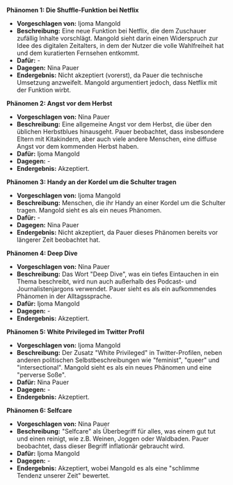 **Phänomen 1: Die Shuffle-Funktion bei Netflix**
* **Vorgeschlagen von:** Ijoma Mangold
* **Beschreibung:** Eine neue Funktion bei Netflix, die dem Zuschauer zufällig Inhalte vorschlägt. Mangold sieht darin einen Widerspruch zur Idee des digitalen Zeitalters, in dem der Nutzer die volle Wahlfreiheit hat und dem kuratierten Fernsehen entkommt.
* **Dafür:** -
* **Dagegen:** Nina Pauer
* **Endergebnis:** Nicht akzeptiert (vorerst), da Pauer die technische Umsetzung anzweifelt. Mangold argumentiert jedoch, dass Netflix mit der Funktion wirbt.

**Phänomen 2: Angst vor dem Herbst**
* **Vorgeschlagen von:** Nina Pauer
* **Beschreibung:** Eine allgemeine Angst vor dem Herbst, die über den üblichen Herbstblues hinausgeht. Pauer beobachtet, dass insbesondere Eltern mit Kitakindern, aber auch viele andere Menschen, eine diffuse Angst vor dem kommenden Herbst haben.
* **Dafür:** Ijoma Mangold
* **Dagegen:** -
* **Endergebnis:** Akzeptiert.

**Phänomen 3: Handy an der Kordel um die Schulter tragen**
* **Vorgeschlagen von:** Ijoma Mangold
* **Beschreibung:** Menschen, die ihr Handy an einer Kordel um die Schulter tragen.  Mangold sieht es als ein neues Phänomen.
* **Dafür:** -
* **Dagegen:** Nina Pauer
* **Endergebnis:** Nicht akzeptiert, da Pauer dieses Phänomen bereits vor längerer Zeit beobachtet hat.

**Phänomen 4: Deep Dive**
* **Vorgeschlagen von:** Nina Pauer
* **Beschreibung:** Das Wort "Deep Dive", was ein tiefes Eintauchen in ein Thema beschreibt, wird nun auch außerhalb des Podcast- und Journalistenjargons verwendet. Pauer sieht es als ein aufkommendes Phänomen in der Alltagssprache.
* **Dafür:** Ijoma Mangold
* **Dagegen:** -
* **Endergebnis:** Akzeptiert.

**Phänomen 5: White Privileged im Twitter Profil**
* **Vorgeschlagen von:** Ijoma Mangold
* **Beschreibung:** Der Zusatz "White Privileged" in Twitter-Profilen, neben anderen politischen Selbstbeschreibungen wie "feminist", "queer" und "intersectional". Mangold sieht es als ein neues Phänomen und eine "perverse Soße".
* **Dafür:** Nina Pauer
* **Dagegen:** -
* **Endergebnis:** Akzeptiert.

**Phänomen 6: Selfcare**
* **Vorgeschlagen von:** Nina Pauer
* **Beschreibung:** "Selfcare" als Überbegriff für alles, was einem gut tut und einen reinigt, wie z.B. Weinen, Joggen oder Waldbaden.  Pauer beobachtet, dass dieser Begriff inflationär gebraucht wird.
* **Dafür:** Ijoma Mangold
* **Dagegen:** -
* **Endergebnis:** Akzeptiert, wobei Mangold es als eine "schlimme Tendenz unserer Zeit" bewertet.

